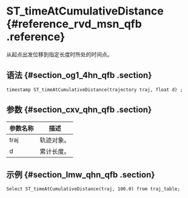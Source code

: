 # ST\_timeAtCumulativeDistance {#reference_rvd_msn_qfb .reference}

从起点出发位移到指定长度时所处的时间点。

## 语法 {#section_og1_4hn_qfb .section}

```
timestamp ST_timeAtCumulativeDistance(trajectory traj, float d) ;
```

## 参数 {#section_cxv_qhn_qfb .section}

|参数名称|描述|
|----|--|
|traj|轨迹对象。|
|d|累计长度。|

## 示例 {#section_lmw_qhn_qfb .section}

```
Select ST_timeAtCumulativeDistance(traj, 100.0) from traj_table;
```

